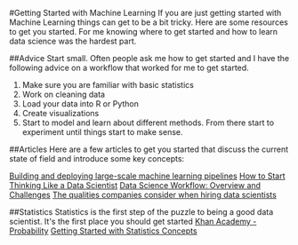 #Getting Started with Machine Learning
If you are just getting started with Machine Learning things can get to be a bit tricky. Here are some resources to get you started. For me knowing where to get started and how to learn data science was the hardest part. 

##Advice 
Start small. Often people ask me how to get started and I have the following advice on a workflow that worked for me to get started. 

1. Make sure you are familiar with basic statistics 
2. Work on cleaning data 
3. Load your data into R or Python
4. Create visualizations 
5. Start to model and learn about different methods. From there start to experiment until things start to make sense. 

##Articles 
Here are a few articles to get you started that discuss the current state of field and introduce some key concepts: 

[Building and deploying large-scale machine learning pipelines](http://radar.oreilly.com/2015/01/building-and-deploying-large-scale-machine-learning-pipelines.html)
[How to Start Thinking Like a Data Scientist](https://hbr.org/2013/11/how-to-start-thinking-like-a-data-scientist/)
[Data Science Workflow: Overview and Challenges](http://cacm.acm.org/blogs/blog-cacm/169199-data-science-workflow-overview-and-challenges/fulltext)
[The qualities companies consider when hiring data scientists](http://mashable.com/2015/02/01/big-data-scientist-jobs/)

##Statistics
Statistics is the first step of the puzzle to being a good data scientist. It's the first place you should get started 
[Khan Academy - Probability](https://www.khanacademy.org/math/probability)
[Getting Started with Statistics Concepts](http://www.statsoft.com/Textbook/Elementary-Statistics-Concepts)
